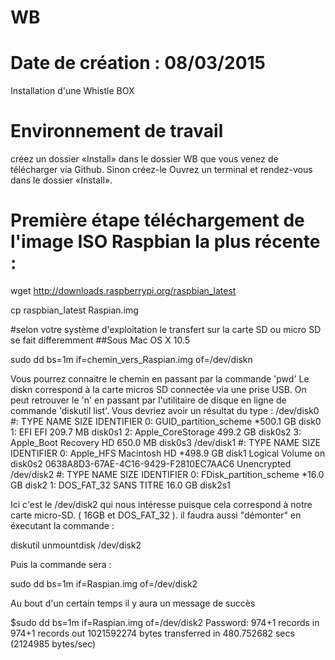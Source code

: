 # WB
# Date de création :  08/03/2015
Installation d'une Whistle BOX

# Environnement de travail
créez un dossier «Install» dans le dossier WB que vous venez de télécharger via Github.
Sinon créez-le
Ouvrez un terminal et rendez-vous dans le dossier «Install».

# Première étape téléchargement de l'image ISO Raspbian la plus récente :
wget http://downloads.raspberrypi.org/raspbian_latest

cp raspbian_latest Raspian.img

#selon votre système d'exploitation le transfert sur la carte SD ou micro SD se fait differemment
##Sous Mac OS X 10.5

sudo dd bs=1m if=chemin_vers_Raspian.img of=/dev/diskn

Vous pourrez connaitre le chemin en passant par la commande 'pwd'
Le diskn correspond à la carte micros SD connectée via une prise USB. 
On peut retrouver le 'n' en passant par l'utilitaire de disque en ligne de commande 'diskutil list'. Vous devriez avoir un résultat du type :
/dev/disk0
   #:                       TYPE NAME                    SIZE       IDENTIFIER
   0:      GUID_partition_scheme                        *500.1 GB   disk0
   1:                        EFI EFI                     209.7 MB   disk0s1
   2:          Apple_CoreStorage                         499.2 GB   disk0s2
   3:                 Apple_Boot Recovery HD             650.0 MB   disk0s3
/dev/disk1
   #:                       TYPE NAME                    SIZE       IDENTIFIER
   0:                  Apple_HFS Macintosh HD           *498.9 GB   disk1
                                 Logical Volume on disk0s2
                                 0638A8D3-67AE-4C16-9429-F2810EC7AAC6
                                 Unencrypted
/dev/disk2
   #:                       TYPE NAME                    SIZE       IDENTIFIER
   0:     FDisk_partition_scheme                        *16.0 GB    disk2
   1:                 DOS_FAT_32 SANS TITRE              16.0 GB    disk2s1

Ici c'est le /dev/disk2 qui  nous intéresse puisque cela correspond à notre carte micro-SD. ( 16GB et DOS_FAT_32 ).
il faudra aussi "démonter" en éxecutant la commande :

diskutil unmountdisk /dev/disk2

Puis la commande sera : 

sudo dd bs=1m if=Raspian.img of=/dev/disk2

Au bout d'un certain temps il y aura un message de succès

$sudo dd bs=1m if=Raspian.img of=/dev/disk2
Password:
974+1 records in
974+1 records out
1021592274 bytes transferred in 480.752682 secs (2124985 bytes/sec)
